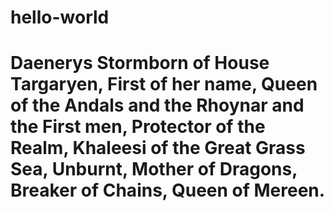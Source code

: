 # hello-world
# Daenerys Stormborn of House Targaryen, First of her name, Queen of the Andals and the Rhoynar and the First men, Protector of the Realm, Khaleesi of the Great Grass Sea, Unburnt, Mother of Dragons, Breaker of Chains, Queen of Mereen.
